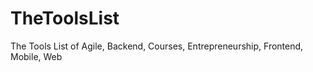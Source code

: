 TheToolsList
============

The Tools List of Agile, Backend, Courses, Entrepreneurship, Frontend, Mobile, Web
